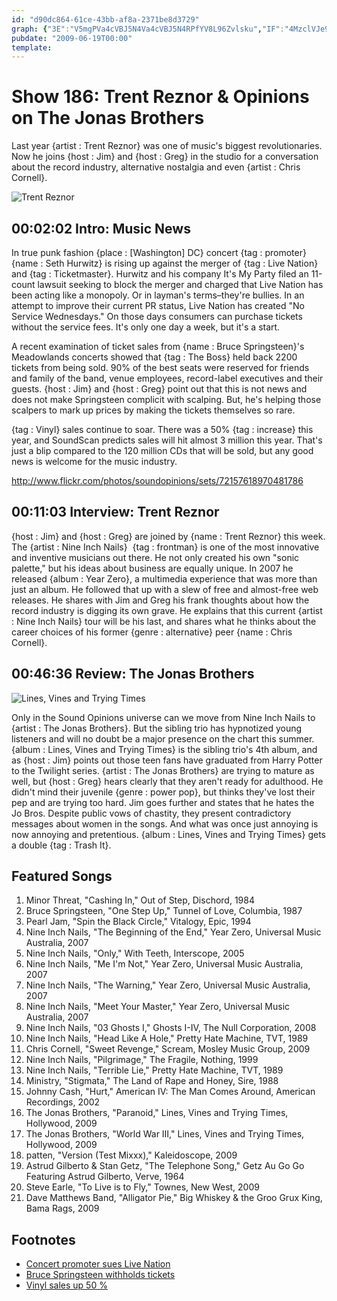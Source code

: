 ```yaml
---
id: "d90dc864-61ce-43bb-af8a-2371be8d3729"
graph: {"3E":"V5mgPVa4cVBJ5N4Va4cVBJ5N4RPfYV8L96Zvlsku","IF":"4MzclVJe9zVJe9zp94wxjP74xp94wx","25O":"3u0AtFinBO3u0AtfHZs4BQsAMfHZs4BQsAMX6cfdBHm1GBQsAM"}
pubdate: "2009-06-19T00:00"
template: 
---
```






# Show 186: Trent Reznor & Opinions on The Jonas Brothers

Last year {artist : Trent Reznor} was one of music's biggest revolutionaries. Now he joins {host : Jim} and {host : Greg} in the studio for a conversation about the record industry, alternative nostalgia and even {artist : Chris Cornell}.

![Trent Reznor](https://static.soundopinions.org/images/2009/reznor.jpg)



## 00:02:02 Intro: Music News

In true punk fashion {place : [Washington] DC} concert {tag : promoter}  {name : Seth Hurwitz} is rising up against the merger of {tag : Live Nation} and {tag : Ticketmaster}. Hurwitz and his company It's My Party filed an 11-count lawsuit seeking to block the merger and charged that Live Nation has been acting like a monopoly. Or in layman's terms–they're bullies. In an attempt to improve their current PR status, Live Nation has created "No Service Wednesdays." On those days consumers can purchase tickets without the service fees. It's only one day a week, but it's a start.

A recent examination of ticket sales from {name : Bruce Springsteen}'s Meadowlands concerts showed that {tag : The Boss} held back 2200 tickets from being sold. 90% of the best seats were reserved for friends and family of the band, venue employees, record-label executives and their guests. {host : Jim} and {host : Greg} point out that this is not news and does not make Springsteen complicit with scalping. But, he's helping those scalpers to mark up prices by making the tickets themselves so rare.

{tag : Vinyl} sales continue to soar. There was a 50% {tag : increase} this year, and SoundScan predicts sales will hit almost 3 million this year. That's just a blip compared to the 120 million CDs that will be sold, but any good news is welcome for the music industry.

http://www.flickr.com/photos/soundopinions/sets/72157618970481786



## 00:11:03 Interview: Trent Reznor

{host : Jim} and {host : Greg} are joined by {name : Trent Reznor} this week. The {artist : Nine Inch Nails}  {tag : frontman} is one of the most innovative and inventive musicians out there. He not only created his own "sonic palette," but his ideas about business are equally unique. In 2007 he released {album : Year Zero}, a multimedia experience that was more than just an album. He followed that up with a slew of free and almost-free web releases. He shares with Jim and Greg his frank thoughts about how the record industry is digging its own grave. He explains that this current {artist : Nine Inch Nails} tour will be his last, and shares what he thinks about the career choices of his former {genre : alternative} peer {name : Chris Cornell}.



## 00:46:36 Review: The Jonas Brothers

![Lines, Vines and Trying Times](https://static.soundopinions.org/assets/186/25O0.jpg)

Only in the Sound Opinions universe can we move from Nine Inch Nails to {artist : The Jonas Brothers}. But the sibling trio has hypnotized young listeners and will no doubt be a major presence on the chart this summer. {album : Lines, Vines and Trying Times} is the sibling trio's 4th album, and as {host : Jim} points out those teen fans have graduated from Harry Potter to the Twilight series. {artist : The Jonas Brothers} are trying to mature as well, but {host : Greg} hears clearly that they aren't ready for adulthood. He didn't mind their juvenile {genre : power pop}, but thinks they've lost their pep and are trying too hard. Jim goes further and states that he hates the Jo Bros. Despite public vows of chastity, they present contradictory messages about women in the songs. And what was once just annoying is now annoying and pretentious. {album : Lines, Vines and Trying Times} gets a double {tag : Trash It}.



## Featured Songs

1. Minor Threat, "Cashing In," Out of Step, Dischord, 1984
2. Bruce Springsteen, "One Step Up," Tunnel of Love, Columbia, 1987
3. Pearl Jam, "Spin the Black Circle," Vitalogy, Epic, 1994
4. Nine Inch Nails, "The Beginning of the End," Year Zero, Universal Music Australia, 2007
5. Nine Inch Nails, "Only," With Teeth, Interscope, 2005
6. Nine Inch Nails, "Me I'm Not," Year Zero, Universal Music Australia, 2007
7. Nine Inch Nails, "The Warning," Year Zero, Universal Music Australia, 2007
8. Nine Inch Nails, "Meet Your Master," Year Zero, Universal Music Australia, 2007
9. Nine Inch Nails, "03 Ghosts I," Ghosts I-IV, The Null Corporation, 2008
10. Nine Inch Nails, "Head Like A Hole," Pretty Hate Machine, TVT, 1989
11. Chris Cornell, "Sweet Revenge," Scream, Mosley Music Group, 2009
12. Nine Inch Nails, "Pilgrimage," The Fragile, Nothing, 1999
13. Nine Inch Nails, "Terrible Lie," Pretty Hate Machine, TVT, 1989
14. Ministry, "Stigmata," The Land of Rape and Honey, Sire, 1988
15. Johnny Cash, "Hurt," American IV: The Man Comes Around, American Recordings, 2002
16. The Jonas Brothers, "Paranoid," Lines, Vines and Trying Times, Hollywood, 2009
17. The Jonas Brothers, "World War III," Lines, Vines and Trying Times, Hollywood, 2009
18. patten, "Version (Test Mixxx)," Kaleidoscope, 2009
19. Astrud Gilberto & Stan Getz, "The Telephone Song," Getz Au Go Go Featuring Astrud Gilberto, Verve, 1964
20. Steve Earle, "To Live is to Fly," Townes, New West, 2009
21. Dave Matthews Band, "Alligator Pie," Big Whiskey & the Groo Grux King, Bama Rags, 2009



## Footnotes

- [Concert promoter sues Live Nation](http://www.billboard.com/biz/articles/news/1269349/concert-promoter-seth-hurwitz-sues-live-nation)
- [Bruce Springsteen withholds tickets](http://www.nj.com/news/index.ssf/2009/06/springsteen_withheld_best_tick.html)
- [Vinyl sales up 50 %](http://latimesblogs.latimes.com/music_blog/2009/06/vinyl-sales-to-hit-another-high-point-in-2009.html)